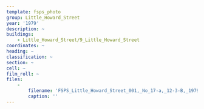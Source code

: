```yaml
---
template: fsps_photo
group: Little_Howard_Street
year: '1979'
description: ~
buildings:
    - Little_Howard_Street/9_Little_Howard_Street
coordinates: ~
heading: ~
classification: ~
section: ~
cell: ~
film_roll: ~
files:
    -
        filename: 'FSPS_Little_Howard_Street_001,_No_17-a,_12-3-B,_1979.png'
        caption: ''
---
```

